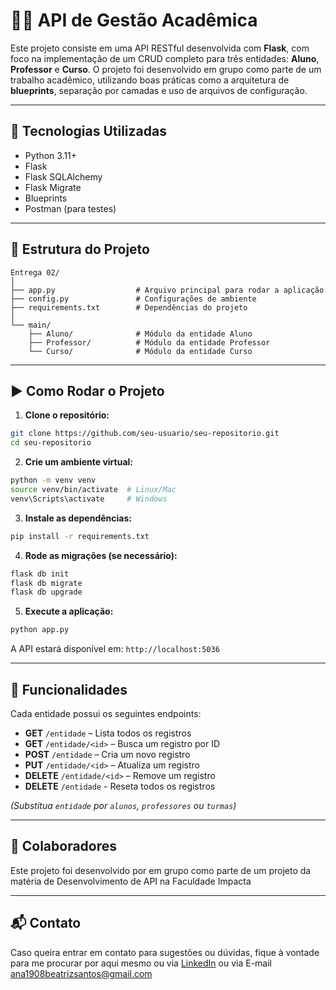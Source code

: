 
# 🧩🔗 API de Gestão Acadêmica

Este projeto consiste em uma API RESTful desenvolvida com **Flask**, com foco na implementação de um CRUD completo para três entidades: **Aluno**, **Professor** e **Curso**. O projeto foi desenvolvido em grupo como parte de um trabalho acadêmico, utilizando boas práticas como a arquitetura de **blueprints**, separação por camadas e uso de arquivos de configuração.

---

## 🔧 Tecnologias Utilizadas

- Python 3.11+
- Flask
- Flask SQLAlchemy
- Flask Migrate
- Blueprints
- Postman (para testes)

---

## 📁 Estrutura do Projeto

```
Entrega 02/
│
├── app.py                  # Arquivo principal para rodar a aplicação
├── config.py               # Configurações de ambiente
├── requirements.txt        # Dependências do projeto
│
└── main/
    ├── Aluno/              # Módulo da entidade Aluno
    ├── Professor/          # Módulo da entidade Professor
    └── Curso/              # Módulo da entidade Curso
```

---

## ▶️ Como Rodar o Projeto

1. **Clone o repositório:**

```bash
git clone https://github.com/seu-usuario/seu-repositorio.git
cd seu-repositorio
```

2. **Crie um ambiente virtual:**

```bash
python -m venv venv
source venv/bin/activate  # Linux/Mac
venv\Scripts\activate     # Windows
```

3. **Instale as dependências:**

```bash
pip install -r requirements.txt
```

4. **Rode as migrações (se necessário):**

```bash
flask db init
flask db migrate
flask db upgrade
```

5. **Execute a aplicação:**

```bash
python app.py
```

A API estará disponível em: `http://localhost:5036`

---

## 📌 Funcionalidades

Cada entidade possui os seguintes endpoints:

- **GET** `/entidade` – Lista todos os registros
- **GET** `/entidade/<id>` – Busca um registro por ID
- **POST** `/entidade` – Cria um novo registro
- **PUT** `/entidade/<id>` – Atualiza um registro
- **DELETE** `/entidade/<id>` – Remove um registro
- **DELETE** `/entidade` - Reseta todos os registros

*(Substitua `entidade` por `alunos`, `professores` ou `turmas`)*

---

## 🤝 Colaboradores

Este projeto foi desenvolvido por em grupo como parte de um projeto da matéria de Desenvolvimento de API na Faculdade Impacta

---

## 📬 Contato

Caso queira entrar em contato para sugestões ou dúvidas, fique à vontade para me procurar por aqui mesmo ou via [LinkedIn](https://www.linkedin.com/in/ana-beatriz-silva-santos/) ou via E-mail ana1908beatrizsantos@gmail.com

